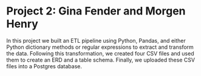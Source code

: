 # Project 2: Gina Fender and Morgen Henry

In this project we built an ETL pipeline using Python, Pandas, and either Python dictionary methods or regular expressions to extract and transform the data. Following this transformation, we created four CSV files and used them to create an ERD and a table schema. Finally, we uploaded these CSV files into a Postgres database.

